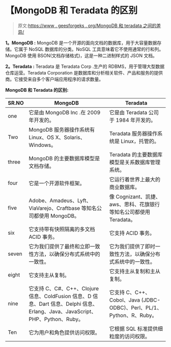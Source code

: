 # 【MongoDB 和 Teradata 的区别

> 原文:[https://www . geesforgeks . org/MongoDB 和 teradata 之间的差异/](https://www.geeksforgeeks.org/difference-between-mongodb-and-teradata/)

**1。MongoDB :**
MongoDB 是一个开源的面向文档的数据库，用于大容量数据存储。它属于 NoSQL 数据库的分类。NoSQL 工具意味着它不使用通常的行和列。MongoDB 使用 BSON(文档存储格式)，这是一种二进制样式的 JSON 文档。

**2。Teradata :**
Teradata 是 Teradata Corp .生产的 RDBMS，用于管理大型数据仓库运营。Teradata Corporation 是数据库和分析相关软件、产品和服务的提供商。它接受来自多个客户端应用程序的请求数量。

**MongoDB 和 Teradata 的区别:**

<center>

| SR.NO | MongoDB | Teradata |
| --- | --- | --- |
| one | 它是由 MongoDB Inc .在 2009 年开发的。 | 它是由 Teradata 公司于 1984 年开发的。 |
| Two | MongoDB 服务器操作系统有 Linux、OS X、Solaris、Windows。 | Teradata 服务器操作系统是 Linux，托管的。 |
| three | MongoDB 的主要数据库模型是文档存储。 | Teradata 的主要数据库模型是关系数据库管理系统。 |
| four | 它是一个开源软件框架。 | 它运行着世界上最大的商业数据库。 |
| five | Adobe、Amadeus、Lyft、ViaVarejo、Craftbase 等知名公司都使用 MongoDB。 | 像 Cognizant、凯捷、aws、思科、花旗银行等知名公司都使用 Teradata。 |
| six | 它支持带有快照隔离的多文档 ACID 事务。 | 它支持 ACID 事务。 |
| seven | 它为我们提供了最终和立即一致性方法，以确保分布式系统中的一致性。 | 它为我们提供了即时一致性方法，以确保分布式系统中的一致性。 |
| eight | 它支持主从复制。 | 它支持主从复制和主从复制。 |
| nine | 它支持 C、C#、C++、Clojure 信息、ColdFusion 信息、D 信息、Dart 信息、Delphi 信息、Erlang、Java、JavaScript、PHP、Python、Ruby。 | 它支持 C、C++、Cobol、Java (JDBC-ODBC)、Perl、PL/1、Python、R、Ruby。 |
| Ten | 它为用户和角色提供访问权限。 | 它根据 SQL 标准提供细粒度的访问权限。 |

</center>